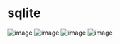 # sqlite
![image](https://github.com/farnounef/sqlite/assets/127986586/4252b75d-126a-4546-bc90-20622140f59b)
![image](https://github.com/farnounef/sqlite/assets/127986586/2a239e31-7ebe-4ef4-9006-37abc3826f69)
![image](https://github.com/farnounef/sqlite/assets/127986586/f2373e68-56d6-43a7-9cfb-441e3b1f8397)
![image](https://github.com/farnounef/sqlite/assets/127986586/6715c3f6-8e90-4820-a040-caa1db47eba2)

